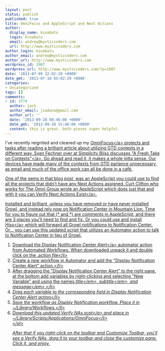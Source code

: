 ```yaml
---
layout: post
status: publish
published: true
title: OmniFocus and AppleScript and Next Actions
author:
  display_name: kinabalu
  login: kinabalu
  email: andrew@mysticcoders.com
  url: http://www.mysticcoders.com
author_login: kinabalu
author_email: andrew@mysticcoders.com
author_url: http://www.mysticcoders.com
wordpress_id: 1907
wordpress_url: http://www.mysticcoders.com/?p=1907
date: '2013-07-09 22:02:29 +0000'
date_gmt: '2013-07-10 05:02:29 +0000'
categories:
- Uncategorized
tags: []
comments:
- id: 3774
  author: jack
  author_email: jsadano@gmail.com
  author_url: ''
  date: '2013-09-10 08:46:00 +0000'
  date_gmt: '2013-09-10 15:46:00 +0000'
  content: this is great. both pieces super helpful.
---
```

<p>I've recently reignited and cleaned up my <a href="http:&#47;&#47;www.omnigroup.com&#47;products&#47;omnifocus&#47;">OmniFocus<&#47;a> projects and tasks after reading a brilliant article about utilizing GTD contexts in a different way.  Sven Fechner over at Simplicity Bliss discusses <a href="http:&#47;&#47;simplicitybliss.com&#47;2011&#47;06&#47;a-fresh-take-on-contexts&#47;">"A Fresh Take on Contexts"<&#47;a>.  Go ahead and read it, it makes a whole lotta sense.  Our devices have made many of the contexts from GTD parlance unnecessary, as email and much of the office work can all be done in a caf&eacute;.  </p>
<p>One of the gems in that blog post, was an AppleScript you could use to find all the projects that didn't have any Next Actions assigned.  Curt Clifton who works for The Omni Group wrote an AppleScript which does just that and with it you can <a href="http:&#47;&#47;www.curtclifton.net&#47;projects&#47;">Verify Next Actions Exist<&#47;a>.</p>
<p>Installed and brilliant, unless you have removed or have never installed Growl, and instead rely now on Notification Center in Mountain Lion.  Time for you to figure out that (* and *) are comments in AppleScript, and there are 3 places you'll need to find and fix.  Or you could use and install <a href="http:&#47;&#47;collect3.com.au&#47;hiss&#47;">Hiss<&#47;a> which will forward all Growl notifications to Notification Center.  Or... you can use this updated script that utilizes an Automator action to talk to Notification Center in lieu of Growl.</p>
<ol>
<li>Download the <a href="http:&#47;&#47;www.automatedworkflows.com&#47;2012&#47;08&#47;26&#47;display-notification-center-alert-automator-action-1-0-0&#47;">Display Notification Center Alert<&#47;a> automator action from Automated Workflows.  When downloaded unpack it and double click on the .action file<&#47;li>
<li>Create a new workflow in Automator and add the "Display Notification Center Alert" action.<&#47;li>
<li>After dragging the "Display Notification Center Alert" to the right pane, at the bottom add variables by right-clicking and selecting "New Variable" and using the names <em>title<&#47;em>, <em>subtitle<&#47;em>, and <em>message<&#47;em>.<&#47;li>
<li>Drag each variable to the corresponding field in Display Notification Center Alert action<&#47;li>
<li>Save the workflow as Display Notification.workflow.  Place it in <em>~&#47;Library&#47;Workflows.<em><&#47;li>
<li>Download this updated <a href="http:&#47;&#47;mysticweb-bucket.s3.amazonaws.com&#47;scripts&#47;Verify%20NAs.scpt">Verify NAs.scpt<&#47;a> and place in <em>~&#47;Library&#47;Scripts&#47;Applications&#47;OmniFocus<&#47;li><br />
<&#47;ol></p>
<p>After that if you right-click on the toolbar and Customize Toolbar, you'll see a Verify NAs, drag it to your toolbar and close the customize pane.  Click it, and enjoy.</p>
